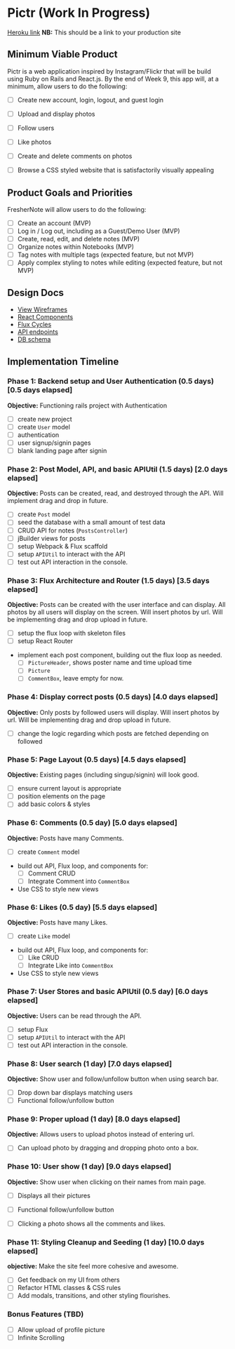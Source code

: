# Pictr (Work In Progress)

[Heroku link][heroku] **NB:** This should be a link to your production site

[heroku]: http://www.herokuapp.com

## Minimum Viable Product

Pictr is a web application inspired by Instagram/Flickr that will be build using Ruby on Rails and React.js.  By the end of Week 9, this app will, at a minimum, allow users to do the following:

- [ ] Create new account, login, logout, and guest login
- [ ] Upload and display photos
- [ ] Follow users
- [ ] Like photos
- [ ] Create and delete comments on photos
- [ ] Browse a CSS styled website that is satisfactorily visually appealing


## Product Goals and Priorities

FresherNote will allow users to do the following:

<!-- This is a Markdown checklist. Use it to keep track of your
progress. Put an x between the brackets for a checkmark: [x] -->

- [ ] Create an account (MVP)
- [ ] Log in / Log out, including as a Guest/Demo User (MVP)
- [ ] Create, read, edit, and delete notes (MVP)
- [ ] Organize notes within Notebooks (MVP)
- [ ] Tag notes with multiple tags (expected feature, but not MVP)
- [ ] Apply complex styling to notes while editing (expected feature, but not MVP)

## Design Docs
* [View Wireframes][views]
* [React Components][components]
* [Flux Cycles][flux-cycles]
* [API endpoints][api-endpoints]
* [DB schema][schema]

[views]: ./docs/views.md
[components]: ./docs/components.md
[flux-cycles]: ./docs/flux-cycles.md
[api-endpoints]: ./docs/api-endpoints.md
[schema]: ./docs/schema.md

## Implementation Timeline

### Phase 1: Backend setup and User Authentication (0.5 days) [0.5 days elapsed]

**Objective:** Functioning rails project with Authentication

- [ ] create new project
- [ ] create `User` model
- [ ] authentication
- [ ] user signup/signin pages
- [ ] blank landing page after signin

### Phase 2: Post Model, API, and basic APIUtil (1.5 days) [2.0 days elapsed]

**Objective:** Posts can be created, read, and destroyed through
the API. Will implement drag and drop in future.

- [ ] create `Post` model
- [ ] seed the database with a small amount of test data
- [ ] CRUD API for notes (`PostsController`)
- [ ] jBuilder views for posts
- [ ] setup Webpack & Flux scaffold
- [ ] setup `APIUtil` to interact with the API
- [ ] test out API interaction in the console.

### Phase 3: Flux Architecture and Router (1.5 days) [3.5 days elapsed]

**Objective:** Posts can be created with the user interface and can display.
All photos by all users will display on the screen. Will insert photos by url.
Will be implementing drag and drop upload in future.

- [ ] setup the flux loop with skeleton files
- [ ] setup React Router
- implement each post component, building out the flux loop as needed.
  - [ ] `PictureHeader`, shows poster name and time upload time
  - [ ] `Picture`
  - [ ] `CommentBox`, leave empty for now.

### Phase 4: Display correct posts (0.5 days) [4.0 days elapsed]

**Objective:** Only posts by followed users will display.
Will insert photos by url. Will be implementing drag and drop upload in future.

- [ ] change the logic regarding which posts are fetched depending on followed

### Phase 5: Page Layout (0.5 days) [4.5 days elapsed]

**Objective:** Existing pages (including singup/signin) will look good.

- [ ] ensure current layout is appropriate
- [ ] position elements on the page
- [ ] add basic colors & styles

### Phase 6: Comments (0.5 day) [5.0 days elapsed]

**Objective:** Posts have many Comments.

- [ ] create `Comment` model
- build out API, Flux loop, and components for:
  - [ ] Comment CRUD
  - [ ] Integrate Comment into `CommentBox`
- Use CSS to style new views

### Phase 6: Likes (0.5 day) [5.5 days elapsed]

**Objective:** Posts have many Likes.

- [ ] create `Like` model
- build out API, Flux loop, and components for:
  - [ ] Like CRUD
  - [ ] Integrate Like into `CommentBox`
- Use CSS to style new views

### Phase 7: User Stores and basic APIUtil (0.5 day) [6.0 days elapsed]

**Objective:** Users can be read through the API.

- [ ] setup Flux
- [ ] setup `APIUtil` to interact with the API
- [ ] test out API interaction in the console.

### Phase 8: User search (1 day) [7.0 days elapsed]

**Objective:** Show user and follow/unfollow button when using search bar.

- [ ] Drop down bar displays matching users
- [ ] Functional follow/unfollow button

### Phase 9: Proper upload (1 day) [8.0 days elapsed]

**Objective:** Allows users to upload photos instead of entering url.

- [ ] Can upload photo by dragging and dropping photo onto a box.

### Phase 10: User show (1 day) [9.0 days elapsed]

**Objective:** Show user when clicking on their names from main page.

- [ ] Displays all their pictures
- [ ] Functional follow/unfollow button
- [ ] Clicking a photo shows all the comments and likes.


### Phase 11: Styling Cleanup and Seeding (1 day) [10.0 days elapsed]

**objective:** Make the site feel more cohesive and awesome.

- [ ] Get feedback on my UI from others
- [ ] Refactor HTML classes & CSS rules
- [ ] Add modals, transitions, and other styling flourishes.

### Bonus Features (TBD)
- [ ] Allow upload of profile picture
- [ ] Infinite Scrolling

[phase-one]: ./docs/phases/phase1.md
[phase-two]: ./docs/phases/phase2.md
[phase-three]: ./docs/phases/phase3.md
[phase-four]: ./docs/phases/phase4.md
[phase-five]: ./docs/phases/phase5.md
